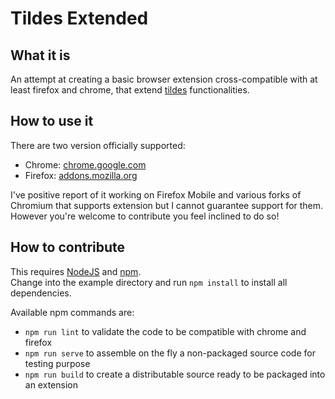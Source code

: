 # Tildes Extended

## What it is

An attempt at creating a basic browser extension cross-compatible with at least firefox and chrome, that extend [tildes](https://tildes.net) functionalities.

## How to use it

There are two version officially supported:

- Chrome: [chrome.google.com](https://chrome.google.com/webstore/detail/tildes-extended/dinimcigfnjcblajimodbacmbknmicgl)
- Firefox: [addons.mozilla.org](https://addons.mozilla.org/en-GB/firefox/addon/tildes-extended/)

I've positive report of it working on Firefox Mobile and various forks of Chromium that supports extension but I cannot guarantee support for them. However you're welcome to contribute you feel inclined to do so!

## How to contribute

This requires [NodeJS](https://nodejs.org/en/) and [npm](http://npmjs.com/).  
Change into the example directory and run `npm install` to install all dependencies.

Available npm commands are:

* `npm run lint` to validate the code to be compatible with chrome and firefox
* `npm run serve` to assemble on the fly a non-packaged source code for testing purpose
* `npm run build` to create a distributable source ready to be packaged into an extension
